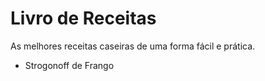 # Livro de Receitas

As melhores receitas caseiras de uma forma fácil e prática.

- Strogonoff de Frango
